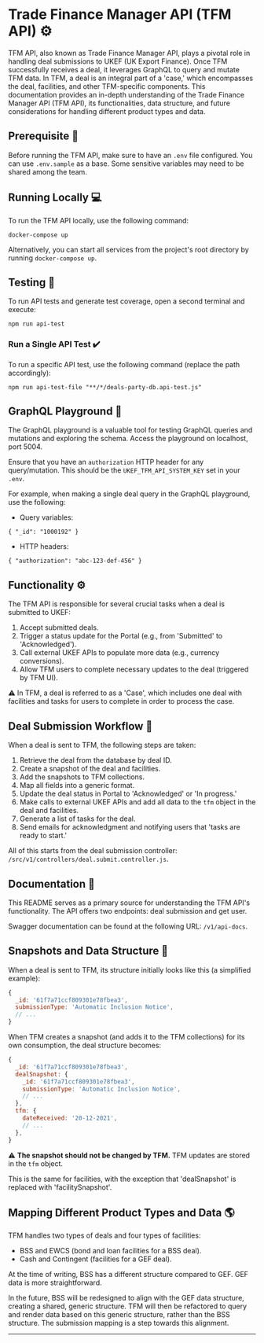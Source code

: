 # Trade Finance Manager API (TFM API) :gear:
TFM API, also known as Trade Finance Manager API, plays a pivotal role in handling deal submissions to UKEF (UK Export Finance). Once TFM successfully receives a deal, it leverages GraphQL to query and mutate TFM data. In TFM, a deal is an integral part of a 'case,' which encompasses the deal, facilities, and other TFM-specific components. This documentation provides an in-depth understanding of the Trade Finance Manager API (TFM API), its functionalities, data structure, and future considerations for handling different product types and data.

## Prerequisite :key:

Before running the TFM API, make sure to have an `.env` file configured. You can use `.env.sample` as a base. Some sensitive variables may need to be shared among the team.

## Running Locally :computer:

To run the TFM API locally, use the following command:

```shell
docker-compose up
```

Alternatively, you can start all services from the project's root directory by running `docker-compose up`.

## Testing :test_tube:

To run API tests and generate test coverage, open a second terminal and execute:

```shell
npm run api-test
```

### Run a Single API Test :heavy_check_mark:

To run a specific API test, use the following command (replace the path accordingly):

```shell
npm run api-test-file "**/*/deals-party-db.api-test.js"
```

## GraphQL Playground :rocket:

The GraphQL playground is a valuable tool for testing GraphQL queries and mutations and exploring the schema. Access the playground on localhost, port 5004.

Ensure that you have an `authorization` HTTP header for any query/mutation. This should be the `UKEF_TFM_API_SYSTEM_KEY` set in your `.env`.

For example, when making a single deal query in the GraphQL playground, use the following:

- Query variables:

```shell
{ "_id": "1000192" }
```

- HTTP headers:

```shell
{ "authorization": "abc-123-def-456" }
```

## Functionality :gear:

The TFM API is responsible for several crucial tasks when a deal is submitted to UKEF:

1. Accept submitted deals.
2. Trigger a status update for the Portal (e.g., from 'Submitted' to 'Acknowledged').
3. Call external UKEF APIs to populate more data (e.g., currency conversions).
4. Allow TFM users to complete necessary updates to the deal (triggered by TFM UI).

:warning: In TFM, a deal is referred to as a 'Case', which includes one deal with facilities and tasks for users to complete in order to process the case.

## Deal Submission Workflow :briefcase:

When a deal is sent to TFM, the following steps are taken:

1. Retrieve the deal from the database by deal ID.
2. Create a snapshot of the deal and facilities.
3. Add the snapshots to TFM collections.
4. Map all fields into a generic format.
5. Update the deal status in Portal to 'Acknowledged' or 'In progress.'
6. Make calls to external UKEF APIs and add all data to the `tfm` object in the deal and facilities.
7. Generate a list of tasks for the deal.
8. Send emails for acknowledgment and notifying users that 'tasks are ready to start.'

All of this starts from the deal submission controller: `/src/v1/controllers/deal.submit.controller.js`.

## Documentation :book:

This README serves as a primary source for understanding the TFM API's functionality. The API offers two endpoints: deal submission and get user.

Swagger documentation can be found at the following URL: `/v1/api-docs`.

## Snapshots and Data Structure :file_folder:

When a deal is sent to TFM, its structure initially looks like this (a simplified example):

```js
{
  _id: '61f7a71ccf809301e78fbea3',
  submissionType: 'Automatic Inclusion Notice',
  // ...
}
```

When TFM creates a snapshot (and adds it to the TFM collections) for its own consumption, the deal structure becomes:

```js
{
  _id: '61f7a71ccf809301e78fbea3',
  dealSnapshot: {
    _id: '61f7a71ccf809301e78fbea3',
    submissionType: 'Automatic Inclusion Notice',
    // ...
  },
  tfm: {
    dateReceived: '20-12-2021',
    // ...
  },
}
```

:warning: **The snapshot should not be changed by TFM.** TFM updates are stored in the `tfm` object.

This is the same for facilities, with the exception that 'dealSnapshot' is replaced with 'facilitySnapshot'.

## Mapping Different Product Types and Data :earth_americas:

TFM handles two types of deals and four types of facilities:

- BSS and EWCS (bond and loan facilities for a BSS deal).
- Cash and Contingent (facilities for a GEF deal).

At the time of writing, BSS has a different structure compared to GEF. GEF data is more straightforward.

In the future, BSS will be redesigned to align with the GEF data structure, creating a shared, generic structure. TFM will then be refactored to query and render data based on this generic structure, rather than the BSS structure. The submission mapping is a step towards this alignment.

---
